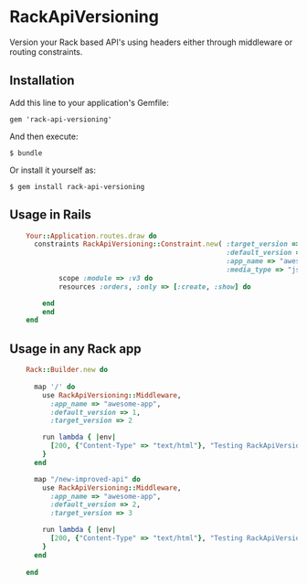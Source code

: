 # RackApiVersioning

Version your Rack based API's using headers either through middleware or routing constraints.

## Installation

Add this line to your application's Gemfile:

    gem 'rack-api-versioning'

And then execute:

    $ bundle

Or install it yourself as:

    $ gem install rack-api-versioning

## Usage in Rails
```ruby
    Your::Application.routes.draw do
      constraints RackApiVersioning::Constraint.new( :target_version => 3,
                                                     :default_version => 2,
                                                     :app_name => "awesome-app",
                                                     :media_type => "json" ) do
    		scope :module => :v3 do
      		resources :orders, :only => [:create, :show] do

      	end
     	end
    end
```
## Usage in any Rack app
```ruby
    Rack::Builder.new do
      
      map '/' do        
        use RackApiVersioning::Middleware, 
          :app_name => "awesome-app",
          :default_version => 1,
          :target_version => 2

        run lambda { |env| 
          [200, {"Content-Type" => "text/html"}, "Testing RackApiVersioning"] 
        }
      end

      map "/new-improved-api" do
        use RackApiVersioning::Middleware, 
          :app_name => "awesome-app",
          :default_version => 2,
          :target_version => 3

        run lambda { |env| 
          [200, {"Content-Type" => "text/html"}, "Testing RackApiVersioning"] 
        } 
      end
      
    end
```
